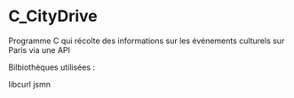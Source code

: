 # C_CityDrive
Programme C qui récolte des informations sur les événements culturels sur Paris via une API

Bilbiothèques utilisées :

libcurl
jsmn
